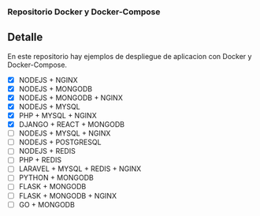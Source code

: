 ### Repositorio Docker y Docker-Compose

## Detalle

En este repositorio hay ejemplos de despliegue de aplicacion con Docker y Docker-Compose.

- [x]  NODEJS + NGINX 
- [x]  NODEJS + MONGODB
- [x]  NODEJS + MONGODB + NGINX
- [x]  NODEJS + MYSQL
- [x]  PHP + MYSQL + NGINX
- [x]  DJANGO + REACT + MONGODB
- [ ]  NODEJS + MYSQL + NGINX
- [ ]  NODEJS + POSTGRESQL
- [ ]  NODEJS + REDIS
- [ ]  PHP + REDIS
- [ ]  LARAVEL + MYSQL + REDIS + NGINX
- [ ]  PYTHON + MONGODB
- [ ]  FLASK + MONGODB
- [ ]  FLASK + MONGODB + NGINX
- [ ]  GO + MONGODB

